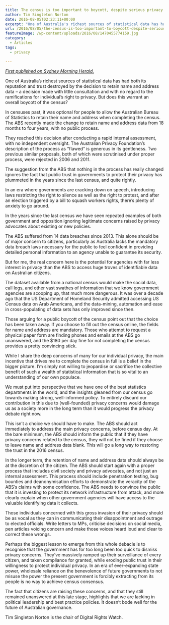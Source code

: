 ```yaml
---
title: The census is too important to boycott, despite serious privacy concerns
author: Tim Singleton Norton
date: 2016-08-05T02:23:11+00:00
excerpt: "One of Australia's richest sources of statistical data has had both its reputation and trust destroyed by the decision to retain name and address data – a decision made with little consultation and with no regard to the ramifications for individual's right to privacy. But does this warrant an overall boycott of the census?"
url: /2016/08/05/the-census-is-too-important-to-boycott-despite-serious-privacy-concerns/
featureImage: /wp-content/uploads/2016/08/1470455774159.jpg
category:
  - Articles
tags:
  - privacy

---
```

_[First published on Sydney Morning Herald.][1]_



One of Australia&#8217;s richest sources of statistical data has had both its reputation and trust destroyed by the decision to retain name and address data – a decision made with little consultation and with no regard to the ramifications for individual&#8217;s right to privacy. But does this warrant an overall boycott of the census?

In censuses past, it was optional for people to allow the Australian Bureau of Statistics to retain their name and address when completing the census. The ABS recently made the change to retain name and address data from 18 months to four years, with no public process.

They reached this decision after conducting a rapid internal assessment, with no independent oversight. The Australian Privacy Foundation&#8217;s description of the process as &#8220;flawed&#8221; is generous in its gentleness. Two previous similar proposals, both of which were scrutinised under proper process, were rejected in 2006 and 2011.

The suggestion from the ABS that nothing in the process has really changed ignores the fact that public trust in governments to protect their privacy has plummeted in the years since the last census, and quite rightly.

In an era where governments are cracking down on speech, introducing laws restricting the right to silence as well as the right to protest, and after an election triggered by a bill to squash workers rights, there&#8217;s plenty of anxiety to go around.

In the years since the last census we have seen repeated examples of both government and opposition ignoring legitimate concerns raised by privacy advocates about existing or new policies.

The ABS suffered from 14 data breaches since 2013. This alone should be of major concern to citizens, particularly as Australia lacks the mandatory data breach laws necessary for the public to feel confident in providing detailed personal information to an agency unable to guarantee its security.

But for me, the real concern here is the potential for agencies with far less interest in privacy than the ABS to access huge troves of identifiable data on Australian citizens.

The dataset available from a national census would make the social data, call logs, and other vast swathes of information that we know government agencies are scooping up, that much more dangerous. It was over a decade ago that the US Department of Homeland Security admitted accessing US Census data on Arab Americans, and the data-mining, automation and ease in cross-populating of data sets has only improved since then.

Those arguing for a public boycott of the census point out that the choice has been taken away. If you choose to fill out the census online, the fields for name and address are mandatory. Those who attempt to request a physical paper form are finding phones and emails at the ABS go unanswered, and the $180 per day fine for not completing the census provides a pretty convincing stick.

While I share the deep concerns of many for our individual privacy, the main incentive that drives me to complete the census in full is a belief in the bigger picture. I&#8217;m simply not willing to jeopardise or sacrifice the collective benefit of such a wealth of statistical information that is so vital to an understanding of our own populace.

We must put into perspective that we have one of the best statistics departments in the world, and the insights gleaned from our census go towards making strong, well-informed policy. To entirely discard our contribution in this due to (well-founded) privacy concerns would damage us as a society more in the long term than it would progress the privacy debate right now.

This isn&#8217;t a choice we should have to make. The ABS should act immediately to address the main privacy concerns, before census day. At the bare minimum, the ABS should inform the public that if they have privacy concerns related to the census, they will not be fined if they choose to leave name and address data blank. This will go a long way to restoring the trust in the 2016 census.

In the longer term, the retention of name and address data should always be at the discretion of the citizen. The ABS should start again with a proper process that includes civil society and privacy advocates, and not just an internal assessment. This process should include penetration testing, bug bounties and deanonymisation efforts to demonstrate the veracity of the ABS&#8217;s claims with some confidence. The ABS needs to convince the public that it is investing to protect its network infrastructure from attack, and more clearly explain when other government agencies will have access to the valuable identifying data it collects.

Those individuals concerned with this gross invasion of their privacy should be as vocal as they can in communicating their disappointment and outrage to elected officials. Write letters to MPs, criticise decisions on social media, pen articles voicing concern and make those voices heard loud and clear to correct these wrongs.

Perhaps the biggest lesson to emerge from this whole debacle is to recognise that the government has for too long been too quick to dismiss privacy concerns. They&#8217;ve massively ramped up their surveillance of every citizen, and taken compliance for granted, while eroding public trust in their willingness to protect individual privacy. In an era of ever-expanding state power, wholesale reliance on the benevolence of future governments to not misuse the power the present government is forcibly extracting from its people is no way to achieve census consensus.

The fact that citizens are raising these concerns, and that they still remained unanswered at this late stage, highlights that we are lacking in political leadership and best practice policies. It doesn&#8217;t bode well for the future of Australian governance.

Tim Singleton Norton is the chair of Digital Rights Watch.

 [1]: http://www.smh.com.au/comment/the-census-is-too-important-to-boycott-despite-privacy-concerns-20160804-gqllvs.html
